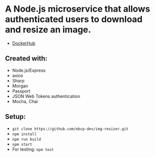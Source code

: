 # A Node.js microservice that allows authenticated users to download and resize an image.

- [DockerHub]('https://hub.docker.com/r/ebcperez/img-resizer/')

## Created with:

- Node.js/Express
- axios
- Sharp
- Morgan
- Passport
- JSON Web Tokens authentication
- Mocha, Chai

## Setup:

- `git clone https://github.com/ebcp-dev/img-resizer.git`
- `npm install`
- `npm run build`
- `npm start`
- For testing: `npm test`
